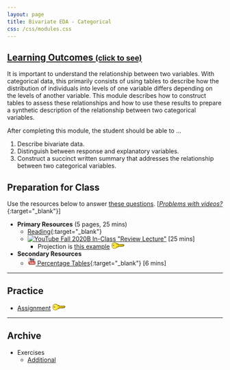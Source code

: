 ```yaml
---
layout: page
title: Bivariate EDA - Categorical
css: /css/modules.css
---
```


<div class="panel-group-ILOs">
  <div class="panel panel-default">
    <div class="panel-heading">
      <h2 class="panel-title">
        <a data-toggle="collapse" href="#ILOs">Learning Outcomes <small>(click to see)</small></a>
      </h2>
    </div>
    <div id="ILOs" class="panel-collapse collapse">
      <div class="panel-body">
It is important to understand the relationship between two variables.  With categorical data, this primarily consists of using tables to describe how the distribution of individuals into levels of one variable differs depending on the levels of another variable.  This module describes how to construct tables to assess these relationships and how to use these results to prepare a synthetic description of the relationship between two categorical variables.

<p>After completing this module, the student should be able to ...</p>

<ol>
  <li>Describe bivariate data.</li>
  <li>Distinguish between response and explanatory variables.</li>
  <li>Construct a succinct written summary that addresses the relationship between two categorical variables.</li>
</ol>
      </div>
    </div>
  </div>
</div>

## Preparation for Class

Use the resources below to answer [these questions](Prep/BEDACat). [[*Problems with videos?*](../resources/FAQs/videos){:target="_blank"}]

* **Primary Resources** (5 pages, 25 mins)
  * [Reading](http://derekogle.com/Book107/BEDACat.html){:target="_blank"}
  * [![YouTube](../img/dhovid.png) Fall 2020B In-Class "Review Lecture"](https://youtu.be/puPcQS9UYOg) [25 mins]
    * Projection is [this example](CE/BEDACat_CExmpl) [![Decoration](../img/key.png)](CE/KEY_BEDACat_CE)
* **Secondary Resources**
  * [![YouTube Link](../img/youtube.png) Percentage Tables](https://www.youtube.com/watch?v=k8xFH6fCIWs){:target="_blank"} [6 mins]
----

## Practice

* [Assignment](CE/BEDACat_CE1) [![Decoration](../img/key.png)](CE/KEY_BEDACat_CE)

----

## Archive

* Exercises
  * [Additional](CE/BEDACat_CE2)
